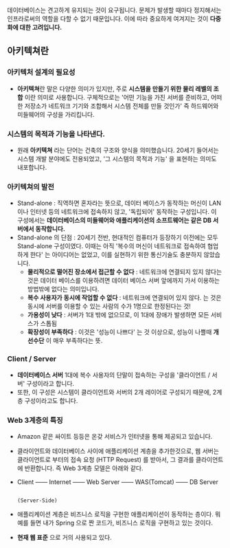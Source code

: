 데이터베이스는 견고하게 유지되는 것이 요구됩니다. 문제가 발생할 때마다 정지해서는 인프라로써의 역할을 다할 수 없기 때문입니다. 이에 따라 중요하게 여겨지는 것이 **다중화에 대한 고려입니다.**

## 아키텍쳐란

### 아키텍처 설계의 필요성

- **아키텍쳐**란 말은 다양한 의미가 있지만, 주로 **시스템을 만들기 위한 물리 레벨의 조합** 이란 의미로 사용합니다. 구체적으로는 '어떤 기능을 가진 서버를 준비하고, 어떠한 저장소가 네트워크 기기와 조합해서 시스템 전체를 만들 것인가' 즉 하드웨어와 미들웨어의 구성을 가리킵니다.

### 시스템의 목적과 기능을 나타낸다.

- 원래 **아키텍쳐** 라는 단어는 건축의 구조와 양식을 의미했습니다. 20세기 들어서는 시스템 개발 분야에도 전용되었고, '그 시스템의 목적과 기능' 을 표현하는 의미도 내포합니다.

### 아키텍쳐의 발전

- Stand-alone : 직역하면 혼자라는 뜻으로, 데이터 베이스가 동작하는 머신이 LAN이나 인터넷 등의 네트워크에 접속하지 않고, '독립되어' 동작하는 구성입니다. 이 구성에서는 **데이터베이스의 미들웨어와 애플리케이션의 소프트웨어는 같은 DB 서버에서 동작합니다.**
- Stand-alone 의 단점 : 20세기 전반, 현대적인 컴퓨터가 등장하기 이전에는 모두 Stand-alone 구성이였다. 이때는 아직 '복수의 머신이 네트워크로 접속하여 협업하게 한다' 는 아이디어는 없었고, 이를 실현하기 위한 통신기술도 충분하지 않았습니다.
    - **물리적으로 떨어진 장소에서 접근할 수 없다** : 네트워크에 연결되지 있지 않다는 것은 데이터 베이스를 이용하려면 데이터 베이스 서버 앞에까지 가서 이용하는 방법밖에 없다는 의미입니다.
    - **복수 사용자가 동시에 작업할 수 없다** : 네트워크에 연결되어 있지 않다. 는 것은 동시에 서버를 이용할 수 있는 사람의 수가 1명으로 한정된다는 것!
    - **가용성이 낮다** : 서버가 1대 밖에 없으므로, 이 1대에 장애가 발생하면 모든 서비스가 스톱됨
    - **확장성이 부족하다** : 이것은 '성능이 나쁘다' 는 것 이상으로, 성능이 나쁠때 **개선수단** 이 매우 부족하다는 뜻.

### Client / Server

- **데이터베이스 서버** 1대에 복수 사용자의 단말이 접속하는 구성을 '클라이언트 / 서버' 구성이라고 합니다.
- 또한, 이 구성은 시스템이 클라이언트와 서버의 2개 레이어로 구성되기 때문에, 2계층 구성이라고도 합니다.

### Web 3계층의 특징

- Amazon 같은 싸이트 등등은 온갖 서비스가 인터넷을 통해 제공되고 있습니다.
- 클라이언트와 데이터베이스 사이에 애플리케이션 계층을 추가한것으로, 웹 서버는 클라이언트로 부터의 접속 요청 (HTTP Request) 를 받아서, 그 결과를 클라이언트에 반환합니다. 즉 Web 3계층 모델은 아래와 같다.
- Client —— Internet —— Web Server —— WAS(Tomcat) —— DB Server

                                                                            (Server-Side)

- 애플리케이션 계층은 비즈니스 로직을 구현한 애플리케이션이 동작하는 층이다. 뭐 예를 들면 내가 Spring 으로 짠 코드가, 비즈니스 로직을 구현하고 있는 것이다.
- **현재 웹 표준** 으로 거의 사용되고 있다.
